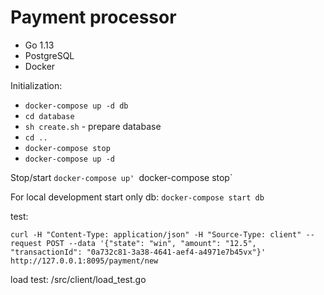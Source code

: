 # Payment processor
* Go 1.13
* PostgreSQL
* Docker

Initialization:
* `docker-compose up -d db`
* `cd database`
* `sh create.sh` - prepare database 
* `cd ..`
* `docker-compose stop`
* `docker-compose up -d`

Stop/start
`docker-compose up'
`docker-compose stop`

For local development start only db:
`docker-compose start db`

test:
```
curl -H "Content-Type: application/json" -H "Source-Type: client" --request POST --data '{"state": "win", "amount": "12.5", "transactionId": "0a732c81-3a38-4641-aef4-a4971e7b45vx"}' http://127.0.0.1:8095/payment/new
```

load test: /src/client/load_test.go